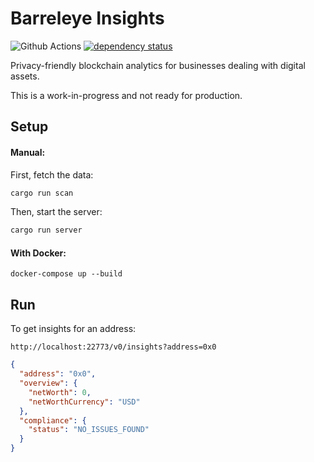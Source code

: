 # Barreleye Insights

![Github Actions](https://github.com/barreleye/barreleye-insights/workflows/tests/badge.svg)
[![dependency status](https://deps.rs/repo/github/barreleye/barreleye-insights/status.svg)](https://deps.rs/repo/github/barreleye/barreleye-insights)

Privacy-friendly blockchain analytics for businesses dealing with digital assets.

This is a work-in-progress and not ready for production.

## Setup

#### Manual:

First, fetch the data:

```bash
cargo run scan
```

Then, start the server:

```bash
cargo run server
```

#### With Docker:

```
docker-compose up --build
```

## Run

To get insights for an address:

```
http://localhost:22773/v0/insights?address=0x0
```

```json
{
  "address": "0x0",
  "overview": {
    "netWorth": 0,
    "netWorthCurrency": "USD"
  },
  "compliance": {
    "status": "NO_ISSUES_FOUND"
  }
}
```

